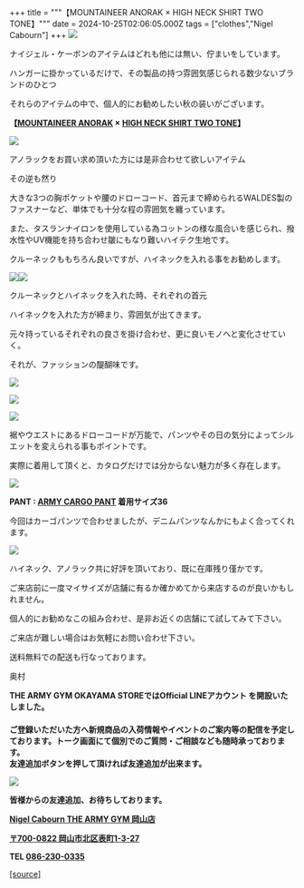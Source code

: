 +++
title = """【MOUNTAINEER ANORAK × HIGH NECK SHIRT TWO TONE】"""
date = 2024-10-25T02:06:05.000Z
tags = ["clothes","Nigel Cabourn"]
+++
![](https://cdn.shopify.com/s/files/1/0094/9295/5196/files/IMG_5751_9cc60301-0bcc-4329-a2e1-6947e6737b13_480x480.jpg?v=1729748524)

ナイジェル・ケーボンのアイテムはどれも他には無い、佇まいをしています。

ハンガーに掛かっているだけで、その製品の持つ雰囲気感じられる数少ないブランドのひとつ

それらのアイテムの中で、個人的にお勧めしたい秋の装いがございます。

**【[MOUNTAINEER ANORAK](https://cabourn.jp/products/80490030005) × [HIGH NECK SHIRT TWO TONE](https://cabourn.jp/products/80490020001)】**

![](https://cdn.shopify.com/s/files/1/0094/9295/5196/files/IMG_5723_480x480.jpg?v=1729748511)

アノラックをお買い求め頂いた方には是非合わせて欲しいアイテム

その逆も然り

大きな3つの胸ポケットや腰のドローコード、首元まで締められるWALDES製のファスナーなど、単体でも十分な程の雰囲気を纏っています。

また、タスランナイロンを使用している為コットンの様な風合いを感じられ、撥水性やUV機能を持ち合わせ皺にもなり難いハイテク生地です。

クルーネックももちろん良いですが、ハイネックを入れる事をお勧めします。

![](https://cdn.shopify.com/s/files/1/0094/9295/5196/files/IMG_6513_480x480.jpg?v=1729748222)![](https://cdn.shopify.com/s/files/1/0094/9295/5196/files/IMG_6512_480x480.jpg?v=1729748222)

クルーネックとハイネックを入れた時、それぞれの首元

ハイネックを入れた方が締まり、雰囲気が出てきます。

元々持っているそれぞれの良さを掛け合わせ、更に良いモノへと変化させていく。

それが、ファッションの醍醐味です。

![](https://cdn.shopify.com/s/files/1/0094/9295/5196/files/IMG_5826_480x480.jpg?v=1729748479)

![](https://cdn.shopify.com/s/files/1/0094/9295/5196/files/IMG_5844_15e2c785-018b-4d4d-850d-3354a5f922c4_480x480.jpg?v=1729748479)

![](https://cdn.shopify.com/s/files/1/0094/9295/5196/files/IMG_5866_480x480.jpg?v=1729748480)

裾やウエストにあるドローコードが万能で、パンツやその日の気分によってシルエットを変えられる事もポイントです。

実際に着用して頂くと、カタログだけでは分からない魅力が多く存在します。

![](https://cdn.shopify.com/s/files/1/0094/9295/5196/files/IMG_5686_a7791171-b7d6-4b4d-9c66-7505265dea8e_480x480.jpg?v=1729748480)

**PANT : [ARMY CARGO PANT](https://cabourn.jp/products/80490050012?_pos=4&_fid=10ae9b2dc&_ss=c) 着用サイズ36**

今回はカーゴパンツで合わせましたが、デニムパンツなんかにもよく合ってくれます。

![](https://cdn.shopify.com/s/files/1/0094/9295/5196/files/IMG_5814_6b1e9b50-bb2d-4a29-8371-e61785c68e1e_480x480.jpg?v=1729748479)

ハイネック、アノラック共に好評を頂いており、既に在庫残り僅かです。

ご来店前に一度マイサイズが店舗に有るか確かめてから来店するのが良いかもしれません。

個人的にお勧めなこの組み合わせ、是非お近くの店舗にて試してみて下さい。

ご来店が難しい場合はお気軽にお問い合わせ下さい。

送料無料での配送も行なっております。

奥村

**THE ARMY GYM OKAYAMA STOREではOfficial LINEアカウント を開設いたしました。　  
　  
ご登録いただいた方へ新規商品の入荷情報やイベントのご案内等の配信を予定しております。トーク画面にて個別でのご質問・ご相談なども随時承っております。　  
友達追加ボタンを押して頂ければ友達追加が出来ます。**

[![](https://cdn.shopify.com/s/files/1/0094/9295/5196/files/C3ACDCAF-AC90-451C-995C-F4581B898E88_480x480.png?v=1636880215)](https://lin.ee/f1BgdWr)

**皆様からの友達追加、お待ちしております。**

**[Nigel Cabourn THE ARMY GYM 岡山店](http://www.cabourn.jp/okayama/ "Okayama Map")**

**[〒700-0822 岡山市北区表町1-3-27](http://www.cabourn.jp/okayama/#shop_info_access_wrap "Okayama ShopDetail")**

**TEL [086-230-0335](tel:0862300335 "Okayama Phone")**

[[source]](https://cabourn.jp/blogs/shop-info/okayama20241025)
